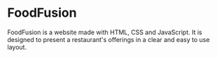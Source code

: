 # FoodFusion
FoodFusion is a website made with HTML, CSS and JavaScript. It is designed to present a restaurant's offerings in a clear and easy to use layout.
